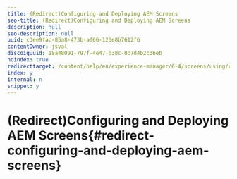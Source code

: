 ```yaml
---
title: (Redirect)Configuring and Deploying AEM Screens
seo-title: (Redirect)Configuring and Deploying AEM Screens
description: null
seo-description: null
uuid: c3ee9fac-85a8-473b-af66-126e8b7612f6
contentOwner: jsyal
discoiquuid: 18a48091-797f-4e47-b38c-0c7d4b2c36eb
noindex: true
redirecttarget: /content/help/en/experience-manager/6-4/screens/using/configuring-screens-introduction
index: y
internal: n
snippet: y
---
```


# (Redirect)Configuring and Deploying AEM Screens{#redirect-configuring-and-deploying-aem-screens}

